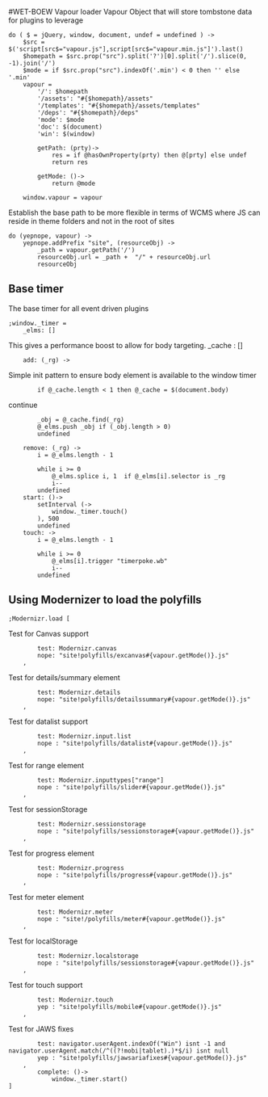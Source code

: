 #WET-BOEW Vapour loader
Vapour Object that will store tombstone data for plugins to leverage

	do ( $ = jQuery, window, document, undef = undefined ) ->
		$src = $('script[src$="vapour.js"],script[src$="vapour.min.js"]').last()
		$homepath = $src.prop("src").split('?')[0].split('/').slice(0, -1).join('/')
		$mode = if $src.prop("src").indexOf('.min') < 0 then '' else '.min'
		vapour =
			'/': $homepath
			'/assets': "#{$homepath}/assets"
			'/templates': "#{$homepath}/assets/templates"
			'/deps': "#{$homepath}/deps"
			'mode': $mode
			'doc': $(document)
			'win': $(window)

			getPath: (prty)->
				res = if @hasOwnProperty(prty) then @[prty] else undef
				return res

			getMode: ()->
				return @mode

		window.vapour = vapour


Establish the base path to be more flexible in terms of WCMS where JS can reside in theme folders and not in the root of sites

	do (yepnope, vapour) ->
		yepnope.addPrefix "site", (resourceObj) ->
			_path = vapour.getPath('/')
			resourceObj.url = _path +  "/" + resourceObj.url
			resourceObj

## Base timer
The base timer for all event driven plugins

	;window._timer =
		_elms: []
This gives a performance boost to allow for body targeting.
		_cache : []

		add: (_rg) ->

Simple init pattern to ensure body element is available to the window timer

			if @_cache.length < 1 then @_cache = $(document.body)
continue

			_obj = @_cache.find(_rg)
			@_elms.push _obj if (_obj.length > 0)
			undefined

		remove: (_rg) ->
			i = @_elms.length - 1

			while i >= 0
				@_elms.splice i, 1  if @_elms[i].selector is _rg
				i--
			undefined
		start: ()->
			setInterval (->
				window._timer.touch()
			), 500
			undefined
		touch: ->
			i = @_elms.length - 1

			while i >= 0
				@_elms[i].trigger "timerpoke.wb"
				i--
			undefined


## Using Modernizer to load the polyfills

	;Modernizr.load [

Test for Canvas support

			test: Modernizr.canvas
			nope: "site!polyfills/excanvas#{vapour.getMode()}.js"
		,

Test for details/summary element

			test: Modernizr.details
			nope: "site!polyfills/detailssummary#{vapour.getMode()}.js"
		,

Test for datalist support

			test: Modernizr.input.list
			nope : "site!polyfills/datalist#{vapour.getMode()}.js"
		,

Test for range element

			test: Modernizr.inputtypes["range"]
			nope : "site!polyfills/slider#{vapour.getMode()}.js"
		,

Test for sessionStorage

			test: Modernizr.sessionstorage
			nope : "site!polyfills/sessionstorage#{vapour.getMode()}.js"
		,

Test for progress element

			test: Modernizr.progress
			nope : "site!polyfills/progress#{vapour.getMode()}.js"
		,

Test for meter element

			test: Modernizr.meter
			nope : "site!/polyfills/meter#{vapour.getMode()}.js"
		,

Test for localStorage

			test: Modernizr.localstorage
			nope : "site!polyfills/sessionstorage#{vapour.getMode()}.js"
		,

Test for touch support

			test: Modernizr.touch
			yep : "site!polyfills/mobile#{vapour.getMode()}.js"
		,

Test for JAWS fixes

			test: navigator.userAgent.indexOf("Win") isnt -1 and navigator.userAgent.match(/^((?!mobi|tablet).)*$/i) isnt null
			yep : "site!polyfills/jawsariafixes#{vapour.getMode()}.js"
		,
			complete: ()->
				window._timer.start()
	]
